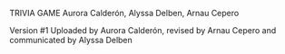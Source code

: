 TRIVIA GAME
Aurora Calderón, Alyssa Delben, Arnau Cepero

Version #1
Uploaded by Aurora Calderón, revised by Arnau Cepero and communicated by Alyssa Delben

